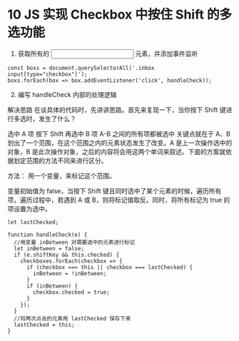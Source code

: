 # 10 JS 实现 Checkbox 中按住 Shift 的多选功能
1. 获取所有的 <input> 元素，并添加事件监听

```
const boxs = document.querySelectorAll('.inbox input[type="checkbox"]');
boxs.forEach(box => box.addEventListener('click', handleCheck));
```

2. 编写 handleCheck 内部的处理逻辑

解决思路
在谈具体的代码时，先讲讲思路。首先来复现一下，当你按下 Shift 键进行多选时，发生了什么？

选中 A 项
按下 Shift
再选中 B 项
A-B 之间的所有项都被选中
关键点就在于 A、B 划出了一个范围，在这个范围之内的元素状态发生了改变。A 是上一次操作选中的对象，B 是此次操作对象，之后的内容将会用这两个单词来叙述。下面的方案就依据划定范围的方法不同来进行区分。

方法：
用一个变量，来标记这个范围。

变量初始值为 false，当按下 Shift 键且同时选中了某个元素的时候，遍历所有项，遍历过程中，若遇到 A 或 B，则将标记值取反。同时，将所有标记为 true 的项设置为选中。

```
let lastChecked;

function handleCheck(e) {
  //用变量 inBetween 对需要选中的元素进行标记
  let inBetween = false;
  if (e.shiftKey && this.checked) {
    checkboxes.forEach(checkbox => {
      if (checkbox === this || checkbox === lastChecked) {
        inBetween = !inBetween;
      }
      if (inBetween) {
        checkbox.checked = true;
      }
    });
  }
  //将两次点击的元素用 lastChecked 保存下来
  lastChecked = this;
}
```
